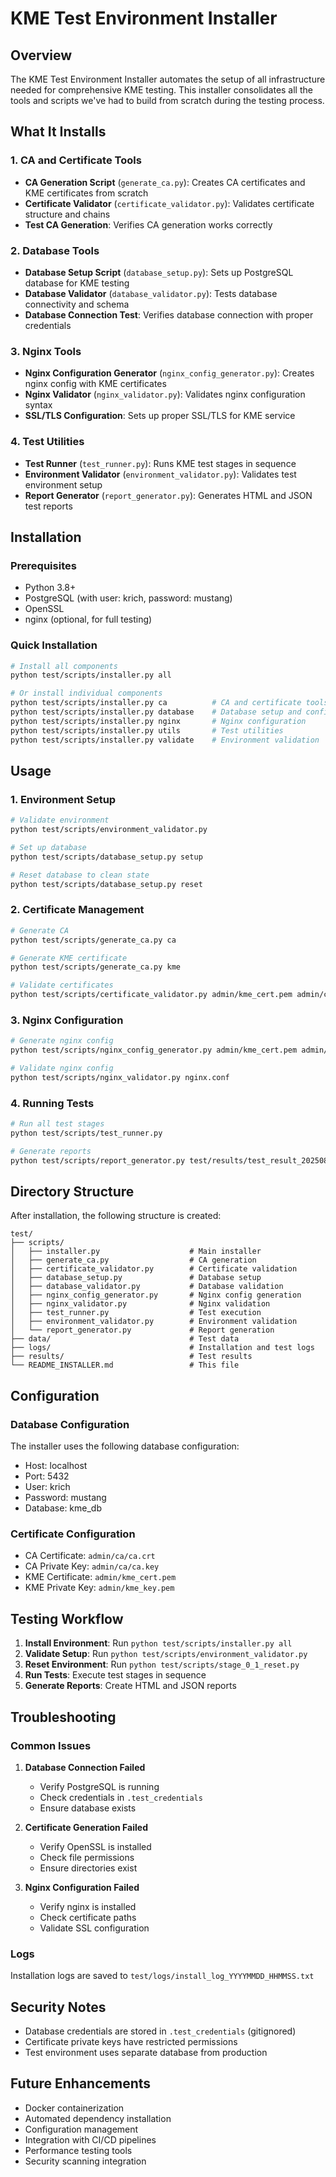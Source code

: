 # KME Test Environment Installer

## Overview

The KME Test Environment Installer automates the setup of all infrastructure needed for comprehensive KME testing. This installer consolidates all the tools and scripts we've had to build from scratch during the testing process.

## What It Installs

### 1. CA and Certificate Tools
- **CA Generation Script** (`generate_ca.py`): Creates CA certificates and KME certificates from scratch
- **Certificate Validator** (`certificate_validator.py`): Validates certificate structure and chains
- **Test CA Generation**: Verifies CA generation works correctly

### 2. Database Tools
- **Database Setup Script** (`database_setup.py`): Sets up PostgreSQL database for KME testing
- **Database Validator** (`database_validator.py`): Tests database connectivity and schema
- **Database Connection Test**: Verifies database connection with proper credentials

### 3. Nginx Tools
- **Nginx Configuration Generator** (`nginx_config_generator.py`): Creates nginx config with KME certificates
- **Nginx Validator** (`nginx_validator.py`): Validates nginx configuration syntax
- **SSL/TLS Configuration**: Sets up proper SSL/TLS for KME service

### 4. Test Utilities
- **Test Runner** (`test_runner.py`): Runs KME test stages in sequence
- **Environment Validator** (`environment_validator.py`): Validates test environment setup
- **Report Generator** (`report_generator.py`): Generates HTML and JSON test reports

## Installation

### Prerequisites
- Python 3.8+
- PostgreSQL (with user: krich, password: mustang)
- OpenSSL
- nginx (optional, for full testing)

### Quick Installation
```bash
# Install all components
python test/scripts/installer.py all

# Or install individual components
python test/scripts/installer.py ca          # CA and certificate tools
python test/scripts/installer.py database    # Database setup and configuration
python test/scripts/installer.py nginx       # Nginx configuration
python test/scripts/installer.py utils       # Test utilities
python test/scripts/installer.py validate    # Environment validation
```

## Usage

### 1. Environment Setup
```bash
# Validate environment
python test/scripts/environment_validator.py

# Set up database
python test/scripts/database_setup.py setup

# Reset database to clean state
python test/scripts/database_setup.py reset
```

### 2. Certificate Management
```bash
# Generate CA
python test/scripts/generate_ca.py ca

# Generate KME certificate
python test/scripts/generate_ca.py kme

# Validate certificates
python test/scripts/certificate_validator.py admin/kme_cert.pem admin/ca/ca.crt
```

### 3. Nginx Configuration
```bash
# Generate nginx config
python test/scripts/nginx_config_generator.py admin/kme_cert.pem admin/kme_key.pem

# Validate nginx config
python test/scripts/nginx_validator.py nginx.conf
```

### 4. Running Tests
```bash
# Run all test stages
python test/scripts/test_runner.py

# Generate reports
python test/scripts/report_generator.py test/results/test_result_20250806_185200.json
```

## Directory Structure

After installation, the following structure is created:

```
test/
├── scripts/
│   ├── installer.py                    # Main installer
│   ├── generate_ca.py                  # CA generation
│   ├── certificate_validator.py        # Certificate validation
│   ├── database_setup.py               # Database setup
│   ├── database_validator.py           # Database validation
│   ├── nginx_config_generator.py       # Nginx config generation
│   ├── nginx_validator.py              # Nginx validation
│   ├── test_runner.py                  # Test execution
│   ├── environment_validator.py        # Environment validation
│   └── report_generator.py             # Report generation
├── data/                               # Test data
├── logs/                               # Installation and test logs
├── results/                            # Test results
└── README_INSTALLER.md                 # This file
```

## Configuration

### Database Configuration
The installer uses the following database configuration:
- Host: localhost
- Port: 5432
- User: krich
- Password: mustang
- Database: kme_db

### Certificate Configuration
- CA Certificate: `admin/ca/ca.crt`
- CA Private Key: `admin/ca/ca.key`
- KME Certificate: `admin/kme_cert.pem`
- KME Private Key: `admin/kme_key.pem`

## Testing Workflow

1. **Install Environment**: Run `python test/scripts/installer.py all`
2. **Validate Setup**: Run `python test/scripts/environment_validator.py`
3. **Reset Environment**: Run `python test/scripts/stage_0_1_reset.py`
4. **Run Tests**: Execute test stages in sequence
5. **Generate Reports**: Create HTML and JSON reports

## Troubleshooting

### Common Issues

1. **Database Connection Failed**
   - Verify PostgreSQL is running
   - Check credentials in `.test_credentials`
   - Ensure database exists

2. **Certificate Generation Failed**
   - Verify OpenSSL is installed
   - Check file permissions
   - Ensure directories exist

3. **Nginx Configuration Failed**
   - Verify nginx is installed
   - Check certificate paths
   - Validate SSL configuration

### Logs
Installation logs are saved to `test/logs/install_log_YYYYMMDD_HHMMSS.txt`

## Security Notes

- Database credentials are stored in `.test_credentials` (gitignored)
- Certificate private keys have restricted permissions
- Test environment uses separate database from production

## Future Enhancements

- Docker containerization
- Automated dependency installation
- Configuration management
- Integration with CI/CD pipelines
- Performance testing tools
- Security scanning integration
